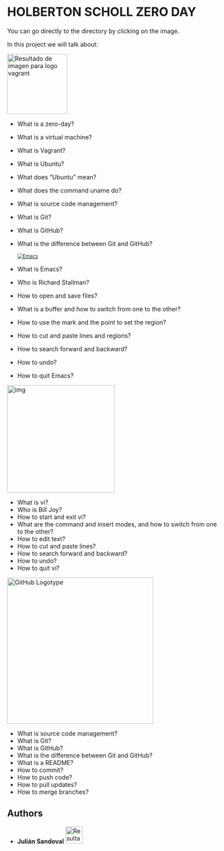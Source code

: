 # **HOLBERTON SCHOLL ZERO DAY**



You can go directly to the directory by clicking on the image.

In this project we will talk about:





[<img src="https://seeklogo.com/images/V/vagrant-logo-B214F47636-seeklogo.com.png" alt="Resultado de imagen para logo vagrant" width="140px" />](https://github.com/Derhks/holbertonschool-zero_day/tree/master/0x00-vagrant)



- What is a zero-day?

- What is a virtual machine?

- What is Vagrant?

- What is Ubuntu?

- What does “Ubuntu” mean?

- What does the command uname do?

- What is source code management?

- What is Git?

- What is GitHub?

- What is the difference between Git and GitHub?





  [<img src="https://www.gnu.org/software/emacs/images/emacs.png" alt="Emacs" style="zoom:80%;" />](https://github.com/Derhks/holbertonschool-zero_day/tree/master/0x01-emacs)



- What is Emacs?

- Who is Richard Stallman?

- How to open and save files?

- What is a buffer and how to switch from one to the other?

- How to use the mark and the point to set the region?

- How to cut and paste lines and regions?

- How to search forward and backward?

- How to undo?

- How to quit Emacs?





[<img src="https://www.vim.org/images/vim_editor.gif" alt="img" width="250px" />](https://github.com/Derhks/holbertonschool-zero_day/tree/master/0x02-vi)



- What is vi?
- Who is Bill Joy?
- How to start and exit vi?
- What are the command and insert modes, and how to switch from one to the other?
- How to edit text?
- How to cut and paste lines?
- How to search forward and backward?
- How to undo?
- How to quit vi?




[<img src="https://github.githubassets.com/images/modules/logos_page/GitHub-Logo.png" alt="GitHub Logotype" width="340px" />](https://github.com/Derhks/holbertonschool-zero_day/tree/master/0x03-git)


- What is source code management?
- What is Git?
- What is GitHub?
- What is the difference between Git and GitHub?
- What is a README?
- How to commit?
- How to push code?
- How to pull updates?
- How to merge branches?



## Authors



* **Julián Sandoval** [<img src="https://i.blogs.es/3c991e/twitter-bird/450_1000.png" alt="Resultado de imagen para logo twitter" width="40px"/>](https://twitter.com/Derhks) 
